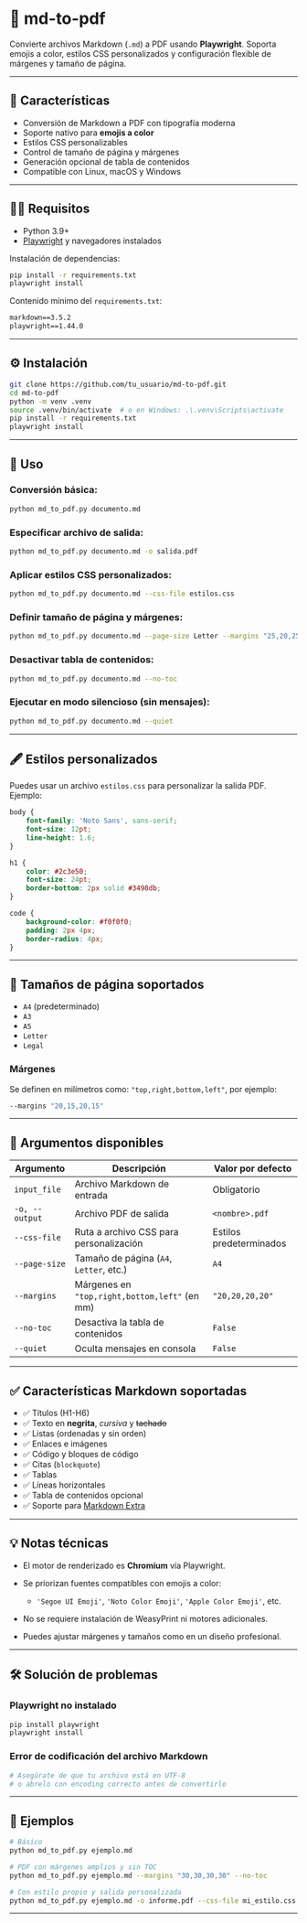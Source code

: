 # 📄 md-to-pdf

Convierte archivos Markdown (`.md`) a PDF usando **Playwright**. Soporta emojis a color, estilos CSS personalizados y configuración flexible de márgenes y tamaño de página.

---

## 🚀 Características

- Conversión de Markdown a PDF con tipografía moderna
- Soporte nativo para **emojis a color**
- Estilos CSS personalizables
- Control de tamaño de página y márgenes
- Generación opcional de tabla de contenidos
- Compatible con Linux, macOS y Windows

---

## 🧑‍💻 Requisitos

- Python 3.9+
- [Playwright](https://playwright.dev/python/) y navegadores instalados

Instalación de dependencias:

```bash
pip install -r requirements.txt
playwright install
````

Contenido mínimo del `requirements.txt`:

```txt
markdown==3.5.2
playwright==1.44.0
```

---

## ⚙️ Instalación

```bash
git clone https://github.com/tu_usuario/md-to-pdf.git
cd md-to-pdf
python -m venv .venv
source .venv/bin/activate  # o en Windows: .\.venv\Scripts\activate
pip install -r requirements.txt
playwright install
```

---

## 🧾 Uso

### Conversión básica:

```bash
python md_to_pdf.py documento.md
```

### Especificar archivo de salida:

```bash
python md_to_pdf.py documento.md -o salida.pdf
```

### Aplicar estilos CSS personalizados:

```bash
python md_to_pdf.py documento.md --css-file estilos.css
```

### Definir tamaño de página y márgenes:

```bash
python md_to_pdf.py documento.md --page-size Letter --margins "25,20,25,20"
```

### Desactivar tabla de contenidos:

```bash
python md_to_pdf.py documento.md --no-toc
```

### Ejecutar en modo silencioso (sin mensajes):

```bash
python md_to_pdf.py documento.md --quiet
```

---

## 🖋️ Estilos personalizados

Puedes usar un archivo `estilos.css` para personalizar la salida PDF. Ejemplo:

```css
body {
    font-family: 'Noto Sans', sans-serif;
    font-size: 12pt;
    line-height: 1.6;
}

h1 {
    color: #2c3e50;
    font-size: 24pt;
    border-bottom: 2px solid #3498db;
}

code {
    background-color: #f0f0f0;
    padding: 2px 4px;
    border-radius: 4px;
}
```

---

## 📐 Tamaños de página soportados

* `A4` (predeterminado)
* `A3`
* `A5`
* `Letter`
* `Legal`

### Márgenes

Se definen en milímetros como: `"top,right,bottom,left"`, por ejemplo:

```bash
--margins "20,15,20,15"
```

---

## 📖 Argumentos disponibles

| Argumento      | Descripción                                   | Valor por defecto       |
| -------------- | --------------------------------------------- | ----------------------- |
| `input_file`   | Archivo Markdown de entrada                   | Obligatorio             |
| `-o, --output` | Archivo PDF de salida                         | `<nombre>.pdf`          |
| `--css-file`   | Ruta a archivo CSS para personalización       | Estilos predeterminados |
| `--page-size`  | Tamaño de página (`A4`, `Letter`, etc.)       | `A4`                    |
| `--margins`    | Márgenes en `"top,right,bottom,left"` (en mm) | `"20,20,20,20"`         |
| `--no-toc`     | Desactiva la tabla de contenidos              | `False`                 |
| `--quiet`      | Oculta mensajes en consola                    | `False`                 |

---

## ✅ Características Markdown soportadas

* ✅ Títulos (H1-H6)
* ✅ Texto en **negrita**, *cursiva* y ~~tachado~~
* ✅ Listas (ordenadas y sin orden)
* ✅ Enlaces e imágenes
* ✅ Código y bloques de código
* ✅ Citas (`blockquote`)
* ✅ Tablas
* ✅ Líneas horizontales
* ✅ Tabla de contenidos opcional
* ✅ Soporte para [Markdown Extra](https://python-markdown.github.io/extensions/)

---

## 💡 Notas técnicas

* El motor de renderizado es **Chromium** vía Playwright.
* Se priorizan fuentes compatibles con emojis a color:

  * `'Segoe UI Emoji'`, `'Noto Color Emoji'`, `'Apple Color Emoji'`, etc.
* No se requiere instalación de WeasyPrint ni motores adicionales.
* Puedes ajustar márgenes y tamaños como en un diseño profesional.

---

## 🛠️ Solución de problemas

### Playwright no instalado

```bash
pip install playwright
playwright install
```

### Error de codificación del archivo Markdown

```bash
# Asegúrate de que tu archivo está en UTF-8
# o abrelo con encoding correcto antes de convertirlo
```

---

## 📂 Ejemplos

```bash
# Básico
python md_to_pdf.py ejemplo.md

# PDF con márgenes amplios y sin TOC
python md_to_pdf.py ejemplo.md --margins "30,30,30,30" --no-toc

# Con estilo propio y salida personalizada
python md_to_pdf.py ejemplo.md -o informe.pdf --css-file mi_estilo.css
```


---